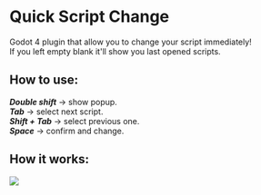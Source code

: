 # Quick Script Change
Godot 4 plugin that allow you to change your script immediately!  
If you left empty blank it'll show you last opened scripts.

## How to use:
***Double shift*** -> show popup.  
***Tab*** -> select next script.  
***Shift + Tab*** -> select previous one.  
***Space*** -> confirm and change.  

## How it works:
![](https://github.com/Disablak/quick_script_change/blob/main/how%20it%20works.gif)
